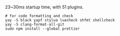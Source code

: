 23~30ms startup time, with 51 plugins.

```shell
# for code formatting and check
yay -S black yapf stylua luacheck shfmt shellcheck 
yay -S clang-format-all-git
sudo npm install --global prettier
```
